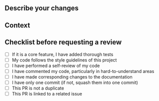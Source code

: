 ## Describe your changes

## Context

<!---
 If it fixes an open issue, please link to the issue here.
 Example: Closes #issueNumber (for feature request)
          Fixes #issueNumber (for bugfix request)
 -->

## Checklist before requesting a review

- [ ] If it is a core feature, I have added thorough tests
- [ ] My code follows the style guidelines of this project
- [ ] I have performed a self-review of my code
- [ ] I have commented my code, particularly in hard-to-understand areas
- [ ] I have made corresponding changes to the documentation
- [ ] I have only one commit (if not, squash them into one commit)
- [ ] This PR is not a duplicate
- [ ] This PR is linked to a related issue

 <!-- Put `closes #XXXX` in your comment to auto-close the issue that your PR fixes (if such). -->
